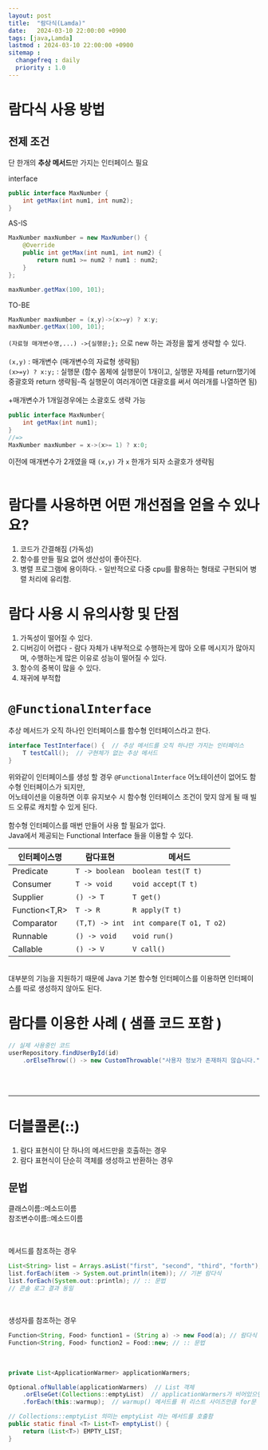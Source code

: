 ```yaml
---
layout: post
title:  "람다식(Lamda)"
date:   2024-03-10 22:00:00 +0900
tags: [java,Lamda]
lastmod : 2024-03-10 22:00:00 +0900
sitemap :
  changefreq : daily
  priority : 1.0
---
```


# 람다식 사용 방법
## 전제 조건
단 한개의 **추상 메서드**만 가지는 인터페이스 필요

interface
```java
public interface MaxNumber {
	int getMax(int num1, int num2);
}
```

AS-IS
```java
MaxNumber maxNumber = new MaxNumber() {
	@Override
	public int getMax(int num1, int num2) {
		return num1 >= num2 ? num1 : num2;
	}
};

maxNumber.getMax(100, 101);
```

TO-BE
```java
MaxNumber maxNumber = (x,y)->(x>=y) ? x:y;
maxNumber.getMax(100, 101);
```

`(자료형 매개변수명,...) ->{실행문;};` 으로 new 하는 과정을 짧게 생략할 수 있다.<br>
<br>
`(x,y)` : 매개변수 (매개변수의 자료형 생략됨)<br>
`(x>=y) ? x:y;` : 실행문 (함수 몸체에 실행문이 1개이고, 실행문 자체를 return했기에 중괄호와 return 생략됨-즉 실행문이 여러개이면 대괄호를 써서 여러개를 나열하면 됨)<br>
<br>
+매개변수가 1개일경우에는 소괄호도 생략 가능<br>

```java
public interface MaxNumber{
	int getMax(int num1);
}
//=>
MaxNumber maxNumber = x->(x>= 1) ? x:0;
```

이전에 매개변수가 2개였을 때 `(x,y)` 가 `x` 한개가 되자 소괄호가 생략됨
<br>
<br>


# 람다를 사용하면 어떤 개선점을 얻을 수 있나요?
1. 코드가 간결해짐 (가독성)
2. 함수를 만들 필요 없어 생산성이 좋아진다.
3. 병렬 프로그램에 용이하다. - 일반적으로 다중 cpu를 활용하는 형태로 구현되어 병렬 처리에 유리함.

# 람다 사용 시 유의사항 및 단점
1. 가독성이 떨어질 수 있다.
2. 디버깅이 어렵다 - 람다 자체가 내부적으로 수행하는게 많아 오류 메시지가 많아지며, 수행하는게 많은 이유로 성능이 떨어질 수 있다.
3. 함수의 중복이 많을 수 있다.
4. 재귀에 부적합


# `@FunctionalInterface`
추상 메서드가 오직 하나인 인터페이스를 함수형 인터페이스라고 한다.
```java
interface TestInterface() {  // 추상 메서드를 오직 하나만 가지는 인터페이스
	T testCall();  // 구현체가 없는 추상 메서드
}
```

위와같이 인터페이스를 생성 할 경우 `@FunctionalInterface` 어노테이션이 없어도 함수형 인터페이스가 되지만,<br>
어노테이션을 이용하면 이후 유지보수 시 함수형 인터페이스 조건이 맞지 않게 될 때 빌드 오류로 캐치할  수 있게 된다. <br>
<br>
함수형 인터페이스를 매번 만들어 사용 할 필요가 없다.<br>
Java에서 제공되는 Functional Interface 들을 이용할 수 있다.<br>



| 인터페이스명        | 람다표현           | 메서드                       |
| ------------- | -------------- | ------------------------- |
| Predicate     | `T -> boolean` | `boolean test(T t)`       |
| Consumer      | `T -> void`    | `void accept(T t)`        |
| Supplier      | `() -> T`      | `T get()`                 |
| Function<T,R> | `T -> R`       | `R apply(T t)`            |
| Comparator    | `(T,T) -> int` | `int compare(T o1, T o2)` |
| Runnable      | `() -> void`   | `void run()`              |
| Callable      | `() -> V`      | `V call()`                |

<br>
대부분의 기능을 지원하기 때문에 Java 기본 함수형 인터페이스를 이용하면 인터페이스를 따로 생성하지 않아도 된다.<br>

# 람다를 이용한 사례 ( 샘플 코드 포함 )
```java
// 실제 사용중인 코드
userRepository.findUserById(id)
    .orElseThrow(() -> new CustomThrowable("사용자 정보가 존재하지 않습니다."));
```
<br><br>

---
# 더블콜론(::)

1. 람다 표현식이 단 하나의 메서드만을 호출하는 경우
2. 람다 표현식이 단순히 객체를 생성하고 반환하는 경우

## 문법
클래스이름::메소드이름<br>
참조변수이름::메소드이름<br>

<br>

메서드를 참조하는 경우
```java
List<String> list = Arrays.asList("first", "second", "third", "forth");
list.forEach(item -> System.out.println(item)); // 기본 람다식
list.forEach(System.out::println); // :: 문법
// 콘솔 로그 결과 동일
```

<br>

생성자를 참조하는 경우
```java
Function<String, Food> function1 = (String a) -> new Food(a); // 람다식
Function<String, Food> function2 = Food::new; // :: 문법
```

<br>

```java
private List<ApplicationWarmer> applicationWarmers;

Optional.ofNullable(applicationWarmers)  // List 객체
    .orElseGet(Collections::emptyList)  // applicationWarmers가 비어있으면 빈 list 사용
    .forEach(this::warmup);  // warmup() 메서드를 위 리스트 사이즈만큼 for문 돌면서 호출

// Collections::emptyList 의미는 emptyList 라는 메서드를 호출함
public static final <T> List<T> emptyList() {
    return (List<T>) EMPTY_LIST;
}
```

